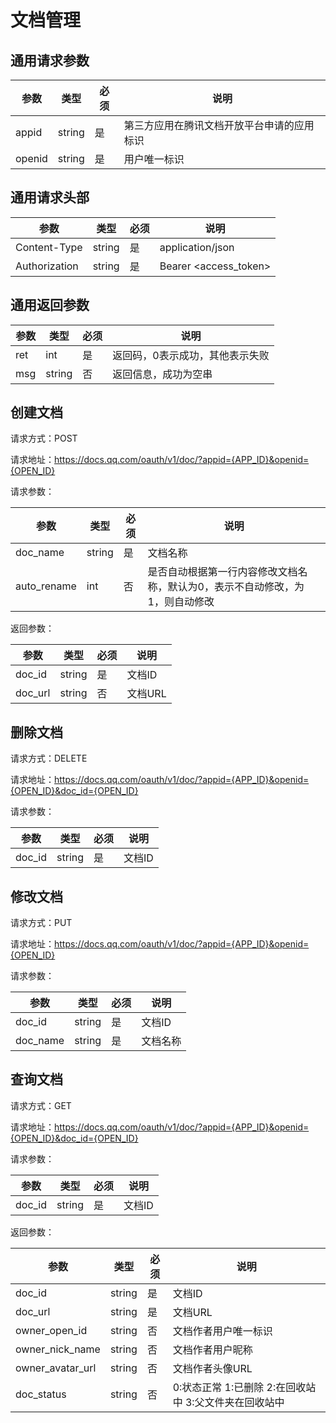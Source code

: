 # 文档管理

## 通用请求参数

| 参数 | 类型 | 必须 | 说明 |
| --- | --- | --- | --- |
| appid | string | 是 | 第三方应用在腾讯文档开放平台申请的应用标识
| openid | string | 是 | 用户唯一标识

## 通用请求头部

| 参数 | 类型 | 必须 | 说明 |
| --- | --- | --- | --- |
| Content-Type | string | 是 | application/json
| Authorization | string | 是 | Bearer <access_token>

## 通用返回参数

| 参数 | 类型 | 必须 | 说明 |
| --- | --- | --- | --- |
| ret | int | 是 | 返回码，0表示成功，其他表示失败
| msg | string | 否 | 返回信息，成功为空串

## 创建文档

请求方式：POST

请求地址：https://docs.qq.com/oauth/v1/doc/?appid={APP_ID}&openid={OPEN_ID}

请求参数：

| 参数 | 类型 | 必须 | 说明 |
| --- | --- | --- | --- |
| doc_name | string | 是 | 文档名称
| auto_rename | int | 否 | 是否自动根据第一行内容修改文档名称，默认为0，表示不自动修改，为1，则自动修改

返回参数：

| 参数 | 类型 | 必须 | 说明 |
| --- | --- | --- | --- |
| doc_id | string | 是 | 文档ID
| doc_url | string | 否 | 文档URL

## 删除文档

请求方式：DELETE

请求地址：https://docs.qq.com/oauth/v1/doc/?appid={APP_ID}&openid={OPEN_ID}&doc_id={OPEN_ID}

请求参数：

| 参数 | 类型 | 必须 | 说明 |
| --- | --- | --- | --- |
| doc_id | string | 是 | 文档ID

## 修改文档

请求方式：PUT

请求地址：https://docs.qq.com/oauth/v1/doc/?appid={APP_ID}&openid={OPEN_ID}

请求参数：

| 参数 | 类型 | 必须 | 说明 |
| --- | --- | --- | --- |
| doc_id | string | 是 | 文档ID
| doc_name | string | 是 | 文档名称

## 查询文档

请求方式：GET

请求地址：https://docs.qq.com/oauth/v1/doc/?appid={APP_ID}&openid={OPEN_ID}&doc_id={OPEN_ID}

请求参数：

| 参数 | 类型 | 必须 | 说明 |
| --- | --- | --- | --- |
| doc_id | string | 是 | 文档ID

返回参数：

| 参数 | 类型 | 必须 | 说明 |
| --- | --- | --- | --- |
| doc_id | string | 是 | 文档ID
| doc_url | string | 是 | 文档URL
| owner_open_id | string | 否 | 文档作者用户唯一标识
| owner_nick_name | string | 否 | 文档作者用户昵称
| owner_avatar_url | string | 否 | 文档作者头像URL
| doc_status | string | 否 | 0:状态正常 1:已删除 2:在回收站中 3:父文件夹在回收站中

